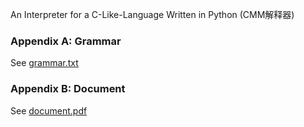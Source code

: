 An Interpreter for a C-Like-Language Written in Python (CMM解释器)

### Appendix A: Grammar

See [grammar.txt](grammar.txt)

### Appendix B: Document

See [document.pdf](assets/document.pdf)
